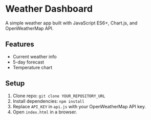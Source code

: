 # Weather Dashboard
A simple weather app built with JavaScript ES6+, Chart.js, and OpenWeatherMap API.

## Features
- Current weather info
- 5-day forecast
- Temperature chart

## Setup
1. Clone repo: `git clone YOUR_REPOSITORY_URL`
2. Install dependencies: `npm install`
3. Replace `API_KEY` in `api.js` with your OpenWeatherMap API key.
4. Open `index.html` in a browser.
